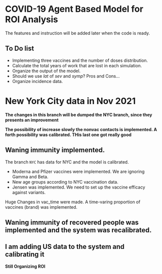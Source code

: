 # COVID-19 Agent Based Model for ROI Analysis

The features and instruction will be added later when the code is ready.

## To Do list

- Implementing three vaccines and the number of doses distribution.
- Calculate the total years of work that are lost in each simulation.
- Organize the output of the model.
- Should we use *lat* of *sev* and *symp*? Pros and Cons...
- Organize incidence data.



# New York City data in Nov 2021
**The changes in this branch will be dumped the NYC branch, since they presents an improvement**

**The possibility of increase slowly the nonvac contacts is implemented. A forth possibility was calibrated. THis last one got really good**


## Waning immunity implemented. 

The branch `NYC` has data for NYC and the model is calibrated. 

- Moderna and Pfizer vaccines were implemented. We are ignoring Gamma and Beta.
- New age groups according to NYC vaccination data.
- Jensen was implemented. We need to set up the vaccine efficacy against variants.

Huge Changes in vac_time were made.
A time-varing proportion of vaccines (brand) was implemented.

## Waning immunity of recovered people was implemented and the system was recalibrated.

## I am adding US data to the system  and calibrating it

**Still Organizing ROI**

